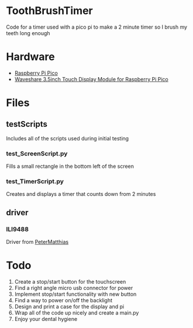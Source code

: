 # ToothBrushTimer
Code for a timer used with a pico pi to make a 2 minute timer so I brush my teeth long enough

# Hardware
- [Raspberry Pi Pico](https://littlebirdelectronics.com.au/products/raspberry-pi-pico-raspberry-pi-pico-with-headers-microusb-cable)
- [Waveshare 3.5inch Touch Display Module for Raspberry Pi Pico](https://littlebirdelectronics.com.au/products/3-5inch-touch-display-module-for-raspberry-pi-pico-65k-colours-480-320-spi)

# Files

## testScripts
Includes all of the scripts used during initial testing
### test_ScreenScript.py
Fills a small rectangle in the bottom left of the screen
### test_TimerScript.py
Creates and displays a timer that counts down from 2 minutes

## driver
### ILI9488
Driver from [PeterMatthias](https://github.com/PeterMatthias/Pico_ILI9488/)



# Todo
1. Create a stop/start button for the touchscreen
2. Find a right angle micro usb connector for power
3. Implement stop/start functionality with new button
4. Find a way to power on/off the backlight
5. Design and print a case for the display and pi
6. Wrap all of the code up nicely and create a main.py
7. Enjoy your dental hygiene
